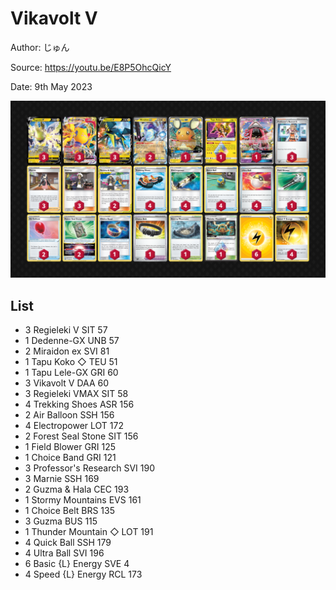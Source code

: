 # Vikavolt V

Author: じゅん

Source: <https://youtu.be/E8P5OhcQicY>

Date: 9th May 2023

![decklist](../../images/SVI/Vikavolt%20V/2-%20Vikavolt%20V.png)

## List

* 3 Regieleki V SIT 57
* 1 Dedenne-GX UNB 57
* 2 Miraidon ex SVI 81
* 1 Tapu Koko ◇ TEU 51
* 1 Tapu Lele-GX GRI 60
* 3 Vikavolt V DAA 60
* 3 Regieleki VMAX SIT 58
* 4 Trekking Shoes ASR 156
* 2 Air Balloon SSH 156
* 4 Electropower LOT 172
* 2 Forest Seal Stone SIT 156
* 1 Field Blower GRI 125
* 1 Choice Band GRI 121
* 3 Professor's Research SVI 190
* 3 Marnie SSH 169
* 2 Guzma & Hala CEC 193
* 1 Stormy Mountains EVS 161
* 1 Choice Belt BRS 135
* 3 Guzma BUS 115
* 1 Thunder Mountain ◇ LOT 191
* 4 Quick Ball SSH 179
* 4 Ultra Ball SVI 196
* 6 Basic {L} Energy SVE 4
* 4 Speed {L} Energy RCL 173
